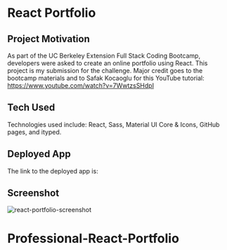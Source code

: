 # React Portfolio

## Project Motivation
As part of the UC Berkeley Extension Full Stack Coding Bootcamp, developers were asked to create an online portfolio using React. This project is my submission for the challenge. Major credit goes to the bootcamp materials and to Safak Kocaoglu for this YouTube tutorial: https://www.youtube.com/watch?v=7WwtzsSHdpI

## Tech Used
Technologies used include: React, Sass, Material UI Core & Icons, GitHub pages, and ityped.

## Deployed App
The link to the deployed app is: 

## Screenshot
![react-portfolio-screenshot]()


# Professional-React-Portfolio
